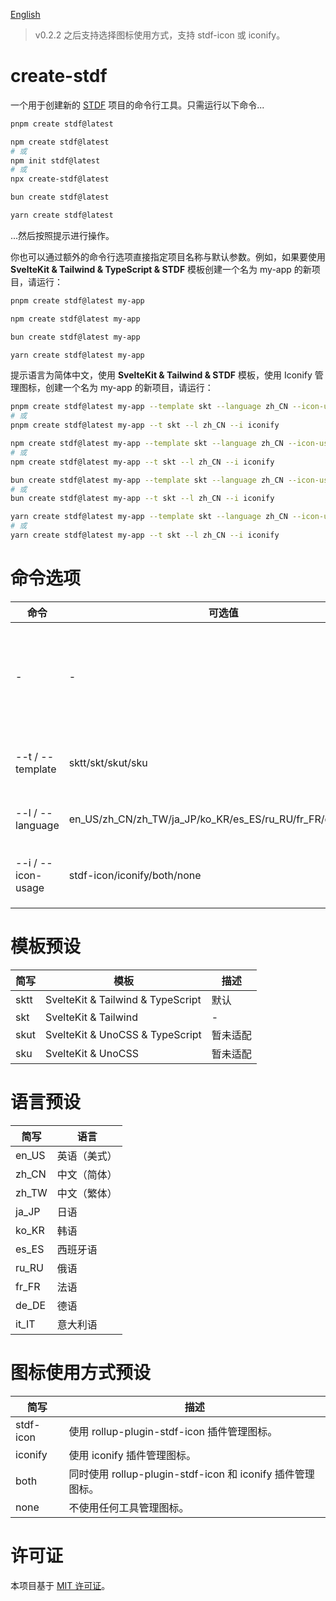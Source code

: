 [English](https://github.com/any-tdf/stdf/blob/main/packages/create-stdf/README.md)

> v0.2.2 之后支持选择图标使用方式，支持 stdf-icon 或 iconify。

# create-stdf

一个用于创建新的 [STDF](https://stdf.design) 项目的命令行工具。只需运行以下命令...

<!-- :::code-groups -->
<!-- pnpm -->
```sh
pnpm create stdf@latest
```
<!-- :: -->
<!-- npm -->
```sh
npm create stdf@latest
# 或
npm init stdf@latest
# 或
npx create-stdf@latest
```
<!-- :: -->
<!-- bun -->
```sh
bun create stdf@latest
```
<!-- :: -->
<!-- yarn -->
```sh
yarn create stdf@latest
```
<!-- ::: -->

...然后按照提示进行操作。

你也可以通过额外的命令行选项直接指定项目名称与默认参数。例如，如果要使用 **SvelteKit & Tailwind & TypeScript & STDF** 模板创建一个名为 my-app 的新项目，请运行：

<!-- :::code-groups -->
<!-- pnpm -->
```sh
pnpm create stdf@latest my-app
```
<!-- :: -->
<!-- npm -->
```sh
npm create stdf@latest my-app
```
<!-- :: -->
<!-- bun -->
```sh
bun create stdf@latest my-app
```
<!-- :: -->
<!-- yarn -->
```sh
yarn create stdf@latest my-app
```
<!-- ::: -->

提示语言为简体中文，使用 **SvelteKit & Tailwind & STDF** 模板，使用 Iconify 管理图标，创建一个名为 my-app 的新项目，请运行：

<!-- :::code-groups -->
<!-- pnpm -->
```sh
pnpm create stdf@latest my-app --template skt --language zh_CN --icon-usage iconify
# 或
pnpm create stdf@latest my-app --t skt --l zh_CN --i iconify
```
<!-- :: -->
<!-- npm -->
```sh
npm create stdf@latest my-app --template skt --language zh_CN --icon-usage iconify
# 或
npm create stdf@latest my-app --t skt --l zh_CN --i iconify
```
<!-- :: -->
<!-- bun -->
```sh
bun create stdf@latest my-app --template skt --language zh_CN --icon-usage iconify
# 或
bun create stdf@latest my-app --t skt --l zh_CN --i iconify
```
<!-- :: -->
<!-- yarn -->
```sh
yarn create stdf@latest my-app --template skt --language zh_CN --icon-usage iconify
# 或
yarn create stdf@latest my-app --t skt --l zh_CN --i iconify
```
<!-- ::: -->

# 命令选项

| 命令              | 可选值                                                                                       | 默认          | 描述                     |
| ----------------- | ------------------------------------------------------------------------------------------ | ------------- | ------------------------ |
| -                 | -                                                                                     | -             | 项目名称，可以直接输入。 |
| --t / --template   | sktt/skt/skut/sku                                                                         | sktt          | 要使用的模板。           |
| --l / --language   | en_US/zh_CN/zh_TW/ja_JP/ko_KR/es_ES/ru_RU/fr_FR/de_DE/it_IT                             | en_US         | 提示语言。               |
| --i / --icon-usage | stdf-icon/iconify/both/none                                                               | stdf-icon     | 图标使用方式。           |

# 模板预设

| 简写 | 模板                              | 描述     |
| ---- | --------------------------------- | -------- |
| sktt | SvelteKit & Tailwind & TypeScript | 默认     |
| skt  | SvelteKit & Tailwind              | -        |
| skut | SvelteKit & UnoCSS & TypeScript   | 暂未适配 |
| sku  | SvelteKit & UnoCSS                | 暂未适配 |

# 语言预设

| 简写  | 语言         |
| ----- | ------------ |
| en_US | 英语（美式） |
| zh_CN | 中文（简体） |
| zh_TW | 中文（繁体） |
| ja_JP | 日语         |
| ko_KR | 韩语         |
| es_ES | 西班牙语     |
| ru_RU | 俄语         |
| fr_FR | 法语         |
| de_DE | 德语         |
| it_IT | 意大利语     |

# 图标使用方式预设

| 简写      | 描述                                                           |
| --------- | -------------------------------------------------------------- |
| stdf-icon | 使用 rollup-plugin-stdf-icon 插件管理图标。                  |
| iconify   | 使用 iconify 插件管理图标。                                  |
| both      | 同时使用 rollup-plugin-stdf-icon 和 iconify 插件管理图标。 |
| none      | 不使用任何工具管理图标。                                       |

# 许可证

本项目基于 [MIT 许可证](https://github.com/any-tdf/stdf/blob/main/LICENSE)。
